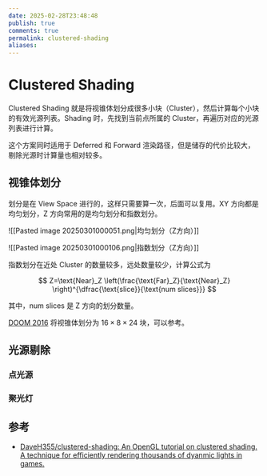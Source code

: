 ```yaml
---
date: 2025-02-28T23:48:48
publish: true
comments: true
permalink: clustered-shading
aliases:
---
```


# Clustered Shading

Clustered Shading 就是将视锥体划分成很多小块（Cluster），然后计算每个小块的有效光源列表。Shading 时，先找到当前点所属的 Cluster，再遍历对应的光源列表进行计算。

这个方案同时适用于 Deferred 和 Forward 渲染路径，但是储存的代价比较大，剔除光源时计算量也相对较多。

## 视锥体划分

划分是在 View Space 进行的，这样只需要算一次，后面可以复用。XY 方向都是均匀划分，Z 方向常用的是均匀划分和指数划分。

![[Pasted image 20250301000051.png|均匀划分（Z方向）]]

![[Pasted image 20250301000106.png|指数划分（Z方向）]]

指数划分在近处 Cluster 的数量较多，远处数量较少，计算公式为

$$
Z=\text{Near}_Z \left(\frac{\text{Far}_Z}{\text{Near}_Z} \right)^{\dfrac{\text{slice}}{\text{num slices}}}
$$

其中，$\text{num slices}$ 是 Z 方向的划分数量。

[DOOM 2016](https://advances.realtimerendering.com/s2016/Siggraph2016_idTech6.pdf) 将视锥体划分为 $16 \times 8 \times 24$ 块，可以参考。

## 光源剔除

### 点光源

### 聚光灯

## 参考

- [DaveH355/clustered-shading: An OpenGL tutorial on clustered shading. A technique for efficiently rendering thousands of dyanmic lights in games.](https://github.com/DaveH355/clustered-shading)
